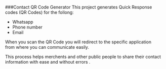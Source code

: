 ###Contact QR Code Generator
This project generates Quick Response codes (QR Codes) for the follong:
- Whatsapp
- Phone number
- Email

When you scan the QR Code you will redirect to the specific application from where you can communicate easily.

This process helps merchents and other public people to share their contact information with ease and without errors .